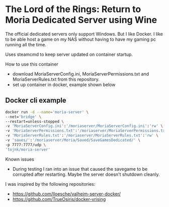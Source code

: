# The Lord of the Rings: Return to Moria Dedicated Server using Wine

The official dedicated servers only support Windows. But I like Docker. I like to be able host a game on my NAS without having to have my gaming pc running all the time.

Uses steamcmd to keep server updated on container startup.

How to use this container
- download MoriaServerConfig.ini, MoriaServerPermissions.txt and MoriaServerRules.txt from this repository.
- set up container in docker, example shown below

## Docker cli example

```bash
docker run -d --name='moria-server' \
--net='bridge' \
--restart=unless-stopped \
-v 'MoriaServerConfig.ini':'/moriaserver/MoriaServerConfig.ini':'rw' \
-v 'MoriaServerPermissions.txt':'/moriaserver/MoriaServerPermissions.txt':'rw' \
-v 'MoriaServerRules.txt':'/moriaserver/MoriaServerRules.txt':'rw' \
-v 'saves/':'/moriaserver/Moria/Saved/SaveGamesDedicated/' \
-p 7777:7777/udp \
'tojnk/moria-server'
```

Known issues
- During testing I ran into an issue that caused the savegame to be corrupted after restarting. Maybe the server doesn't shutdown cleanly.


I was inspired by the following repositories:
- https://github.com/lloesche/valheim-server-docker/
- https://github.com/TrueOsiris/docker-vrising
